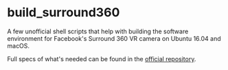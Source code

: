 # build_surround360
A few unofficial shell scripts that help with building the software environment for Facebook's Surround 360 VR camera on Ubuntu 16.04 and macOS.

Full specs of what's needed can be found in the [official repository](https://github.com/facebook/Surround360).
